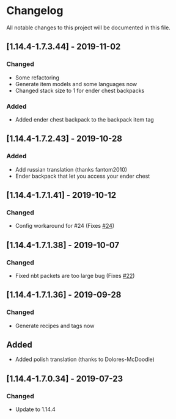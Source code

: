 # Changelog
All notable changes to this project will be documented in this file.

## [1.14.4-1.7.3.44] - 2019-11-02
### Changed
 - Some refactoring
 - Generate item models and some languages now
 - Changed stack size to 1 for ender chest backpacks
 
### Added
 - Added ender chest backpack to the backpack item tag

## [1.14.4-1.7.2.43] - 2019-10-28
### Added
 - Add russian translation (thanks fantom2010)
 - Ender backpack that let you access your ender chest

## [1.14.4-1.7.1.41] - 2019-10-12
### Changed
 - Config workaround for #24 (Fixes [#24](https://github.com/MC-U-Team/Useful-Backpacks/issues/24))

## [1.14.4-1.7.1.38] - 2019-10-07
### Changed
 - Fixed nbt packets are too large bug (Fixes [#22](https://github.com/MC-U-Team/Useful-Backpacks/issues/22))

## [1.14.4-1.7.1.36] - 2019-09-28
### Changed
 - Generate recipes and tags now

## Added
 - Added polish translation (thanks to Dolores-McDoodle)

## [1.14.4-1.7.0.34] - 2019-07-23
### Changed
 -  Update to 1.14.4
